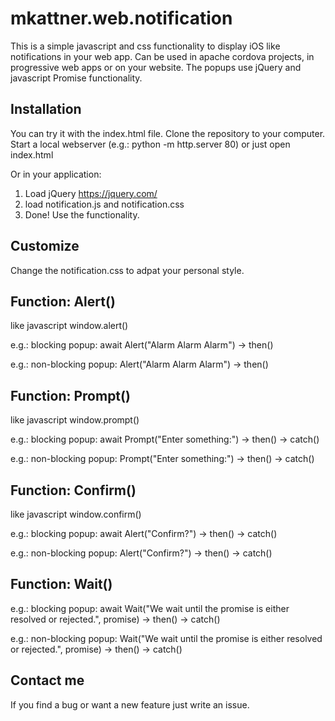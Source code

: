 # mkattner.web.notification
This is a simple javascript and css functionality to display iOS like notifications in your web app. Can be used in apache cordova projects, in progressive web apps or on your website.
The popups use jQuery and javascript Promise functionality.

## Installation
You can try it with the index.html file. 
Clone the repository to your computer. 
Start a local webserver (e.g.: python -m http.server 80) or just open index.html

Or in your application:
1) Load jQuery https://jquery.com/
2) load notification.js and notification.css
3) Done! Use the functionality.

## Customize
Change the notification.css to adpat your personal style.

## Function: Alert()
like javascript window.alert()

e.g.: blocking popup: await Alert("Alarm Alarm Alarm") -> then()

e.g.: non-blocking popup: Alert("Alarm Alarm Alarm") -> then()

## Function: Prompt()
like javascript window.prompt()

e.g.: blocking popup: await Prompt("Enter something:") -> then(<value>) -> catch(<value>)
  
e.g.: non-blocking popup: Prompt("Enter something:") -> then(<value>) -> catch(<value>)

## Function: Confirm()
like javascript window.confirm()

e.g.: blocking popup: await Alert("Confirm?") -> then() -> catch()

e.g.: non-blocking popup: Alert("Confirm?") -> then() -> catch()

## Function: Wait()
e.g.: blocking popup: await Wait("We wait until the promise is either resolved or rejected.", promise) -> then(<value>) -> catch(<value>)
  
e.g.: non-blocking popup: Wait("We wait until the promise is either resolved or rejected.", promise) -> then(<value>) -> catch(<value>)
  
## Contact me
If you find a bug or want a new feature just write an issue.
